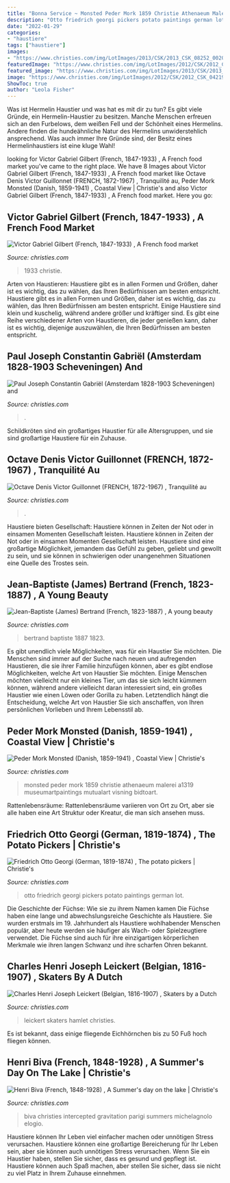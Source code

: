 ```yaml
---
title: "Bonna Service ~ Monsted Peder Mork 1859 Christie Athenaeum Malerei A1319 Museumartpaintings Mutualart Visning Bidtoart"
description: "Otto friedrich georgi pickers potato paintings german lot"
date: "2022-01-29"
categories:
- "haustiere"
tags: ["haustiere"]
images:
- "https://www.christies.com/img/LotImages/2013/CSK/2013_CSK_08252_0020_000(charles_henri_joseph_leickert_skaters_by_a_dutch_hamlet071626).jpg"
featuredImage: "https://www.christies.com/img/LotImages/2012/CSK/2012_CSK_04219_0113_000(henri_biva_a_summers_day_on_the_lake062135).jpg"
featured_image: "https://www.christies.com/img/LotImages/2013/CSK/2013_CSK_08252_0020_000(charles_henri_joseph_leickert_skaters_by_a_dutch_hamlet071626).jpg"
image: "https://www.christies.com/img/LotImages/2012/CSK/2012_CSK_04219_0113_000(henri_biva_a_summers_day_on_the_lake062135).jpg"
ShowToc: true
author: "Leola Fisher"
---
```



Was ist Hermelin Haustier und was hat es mit dir zu tun?
Es gibt viele Gründe, ein Hermelin-Haustier zu besitzen. Manche Menschen erfreuen sich an den Furbelows, dem weißen Fell und der Schönheit eines Hermelins. Andere finden die hundeähnliche Natur des Hermelins unwiderstehlich ansprechend. Was auch immer Ihre Gründe sind, der Besitz eines Hermelinhaustiers ist eine kluge Wahl!

	

		
looking for Victor Gabriel Gilbert (French, 1847-1933) , A French food market you've came to the right place. We have 8 Images about Victor Gabriel Gilbert (French, 1847-1933) , A French food market like Octave Denis Victor Guillonnet (FRENCH, 1872-1967) , Tranquilité au, Peder Mork Monsted (Danish, 1859-1941) , Coastal View | Christie&#039;s and also Victor Gabriel Gilbert (French, 1847-1933) , A French food market. Here you go:
		
    
## Victor Gabriel Gilbert (French, 1847-1933) , A French Food Market

<img loading=lazy src="https://www.christies.com/img/LotImages/2014/CSK/2014_CSK_05123_0056_000(victor_gabriel_gilbert_a_french_food_market123623).jpg" onerror="this.onerror=null;this.src='https://tse2.mm.bing.net/th?id=OIP.UMKrxaVB3uie8awwRJcRmAHaE_&amp;pid=15.1';" alt="Victor Gabriel Gilbert (French, 1847-1933) , A French food market">

_Source: christies.com_

>1933 christie. 

	

Arten von Haustieren: Haustiere gibt es in allen Formen und Größen, daher ist es wichtig, das zu wählen, das Ihren Bedürfnissen am besten entspricht.
Haustiere gibt es in allen Formen und Größen, daher ist es wichtig, das zu wählen, das Ihren Bedürfnissen am besten entspricht. Einige Haustiere sind klein und kuschelig, während andere größer und kräftiger sind. Es gibt eine Reihe verschiedener Arten von Haustieren, die jeder genießen kann, daher ist es wichtig, diejenige auszuwählen, die Ihren Bedürfnissen am besten entspricht.

    
## Paul Joseph Constantin Gabriël (Amsterdam 1828-1903 Scheveningen) And

<img loading=lazy src="https://www.christies.com/img/LotImages/2012/AMS/2012_AMS_03012_0153_000(paul_joseph_constantin_gabriel_and_wouterus_verschuur_travellers_resti090711).jpg" onerror="this.onerror=null;this.src='https://tse1.mm.bing.net/th?id=OIP.HNwohTr5GdtodqhD73mUrAHaFE&amp;pid=15.1';" alt="Paul Joseph Constantin Gabriël (Amsterdam 1828-1903 Scheveningen) and">

_Source: christies.com_

>. 

	

Schildkröten sind ein großartiges Haustier für alle Altersgruppen, und sie sind großartige Haustiere für ein Zuhause.

    
## Octave Denis Victor Guillonnet (FRENCH, 1872-1967) , Tranquilité Au

<img loading=lazy src="https://www.christies.com/img/LotImages/2015/CSK/2015_CSK_10358_0054_000(octave_denis_victor_guillonnet_tranquilite_au_jardin).jpg" onerror="this.onerror=null;this.src='https://tse3.mm.bing.net/th?id=OIP.gMBEc9dqHvaj_nKC5PzfiwHaJJ&amp;pid=15.1';" alt="Octave Denis Victor Guillonnet (FRENCH, 1872-1967) , Tranquilité au">

_Source: christies.com_

>. 

	

Haustiere bieten Gesellschaft: Haustiere können in Zeiten der Not oder in einsamen Momenten Gesellschaft leisten.
Haustiere können in Zeiten der Not oder in einsamen Momenten Gesellschaft leisten. Haustiere sind eine großartige Möglichkeit, jemandem das Gefühl zu geben, geliebt und gewollt zu sein, und sie können in schwierigen oder unangenehmen Situationen eine Quelle des Trostes sein.

    
## Jean-Baptiste (James) Bertrand (French, 1823-1887) , A Young Beauty

<img loading=lazy src="https://www.christies.com/img/LotImages/2013/CSK/2013_CSK_08889_0050_000(jean-baptiste_bertrand_a_young_beauty020540).jpg" onerror="this.onerror=null;this.src='https://tse4.mm.bing.net/th?id=OIP.w4m5QI84T24N3Hzs7C-kMgHaJa&amp;pid=15.1';" alt="Jean-Baptiste (James) Bertrand (French, 1823-1887) , A young beauty">

_Source: christies.com_

>bertrand baptiste 1887 1823. 

	

Es gibt unendlich viele Möglichkeiten, was für ein Haustier Sie möchten.
Die Menschen sind immer auf der Suche nach neuen und aufregenden Haustieren, die sie ihrer Familie hinzufügen können, aber es gibt endlose Möglichkeiten, welche Art von Haustier Sie möchten. Einige Menschen möchten vielleicht nur ein kleines Tier, um das sie sich leicht kümmern können, während andere vielleicht daran interessiert sind, ein großes Haustier wie einen Löwen oder Gorilla zu haben. Letztendlich hängt die Entscheidung, welche Art von Haustier Sie sich anschaffen, von Ihren persönlichen Vorlieben und Ihrem Lebensstil ab.

    
## Peder Mork Monsted (Danish, 1859-1941) , Coastal View | Christie&#039;s

<img loading=lazy src="https://www.christies.com/img/LotImages/2012/NYR/2012_NYR_02592_0071_000(peder_mork_monsted_coastal_view101200).jpg" onerror="this.onerror=null;this.src='https://tse4.mm.bing.net/th?id=OIP.bbWtCosNiUBf5ZrP0lVOMgHaKr&amp;pid=15.1';" alt="Peder Mork Monsted (Danish, 1859-1941) , Coastal View | Christie&#039;s">

_Source: christies.com_

>monsted peder mork 1859 christie athenaeum malerei a1319 museumartpaintings mutualart visning bidtoart. 

	

Rattenlebensräume: Rattenlebensräume variieren von Ort zu Ort, aber sie alle haben eine Art Struktur oder Kreatur, die man sich ansehen muss.

    
## Friedrich Otto Georgi (German, 1819-1874) , The Potato Pickers | Christie&#039;s

<img loading=lazy src="https://www.christies.com/img/LotImages/2012/CSK/2012_CSK_06210_0092_000(friedrich_otto_georgi_the_potato_pickers).jpg" onerror="this.onerror=null;this.src='https://tse1.mm.bing.net/th?id=OIP.sgZ8OU7uS1D8fYrUoP-D3QHaGF&amp;pid=15.1';" alt="Friedrich Otto Georgi (German, 1819-1874) , The potato pickers | Christie&#039;s">

_Source: christies.com_

>otto friedrich georgi pickers potato paintings german lot. 

	

Die Geschichte der Füchse: Wie sie zu ihrem Namen kamen
Die Füchse haben eine lange und abwechslungsreiche Geschichte als Haustiere. Sie wurden erstmals im 19. Jahrhundert als Haustiere wohlhabender Menschen populär, aber heute werden sie häufiger als Wach- oder Spielzeugtiere verwendet. Die Füchse sind auch für ihre einzigartigen körperlichen Merkmale wie ihren langen Schwanz und ihre scharfen Ohren bekannt.

    
## Charles Henri Joseph Leickert (Belgian, 1816-1907) , Skaters By A Dutch

<img loading=lazy src="https://www.christies.com/img/LotImages/2013/CSK/2013_CSK_08252_0020_000(charles_henri_joseph_leickert_skaters_by_a_dutch_hamlet071626).jpg" onerror="this.onerror=null;this.src='https://tse4.mm.bing.net/th?id=OIP.70RCGWF23y4PS3EXCsWz_QHaFa&amp;pid=15.1';" alt="Charles Henri Joseph Leickert (Belgian, 1816-1907) , Skaters by a Dutch">

_Source: christies.com_

>leickert skaters hamlet christies. 

	

Es ist bekannt, dass einige fliegende Eichhörnchen bis zu 50 Fuß hoch fliegen können.

    
## Henri Biva (French, 1848-1928) , A Summer&#039;s Day On The Lake | Christie&#039;s

<img loading=lazy src="https://www.christies.com/img/LotImages/2012/CSK/2012_CSK_04219_0113_000(henri_biva_a_summers_day_on_the_lake062135).jpg" onerror="this.onerror=null;this.src='https://tse3.mm.bing.net/th?id=OIP.XFP223a8jy6qqN28YmlFTQHaGM&amp;pid=15.1';" alt="Henri Biva (French, 1848-1928) , A Summer&#039;s day on the lake | Christie&#039;s">

_Source: christies.com_

>biva christies intercepted gravitation parigi summers michelagnolo elogio. 

	

Haustiere können Ihr Leben viel einfacher machen oder unnötigen Stress verursachen.
Haustiere können eine großartige Bereicherung für Ihr Leben sein, aber sie können auch unnötigen Stress verursachen. Wenn Sie ein Haustier haben, stellen Sie sicher, dass es gesund und gepflegt ist. Haustiere können auch Spaß machen, aber stellen Sie sicher, dass sie nicht zu viel Platz in Ihrem Zuhause einnehmen.

